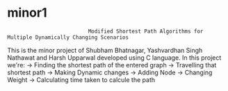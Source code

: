 # minor1
                              Modified Shortest Path Algorithms for Multiple Dynamically Changing Scenarios

This is the minor project of Shubham Bhatnagar, Yashvardhan Singh Nathawat and Harsh Upparwal developed using C language.
In this project we're:
    -> Finding the shortest path of the entered graph 
    -> Travelling that shortest path
    -> Making Dynamic changes
         -> Adding Node
         -> Changing Weight
    -> Calculating time taken to calcule the path
